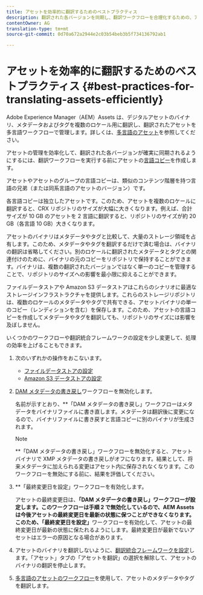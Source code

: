 ```yaml
---
title: アセットを効率的に翻訳するためのベストプラクティス
description: 翻訳された各バージョンを同期し、翻訳ワークフローを合理化するための、アセットの効率的な管理に関するベストプラクティス。
contentOwner: AG
translation-type: tm+mt
source-git-commit: 0d70a672a2944e2c03b54beb3b5f734136792ab1

---
```



# アセットを効率的に翻訳するためのベストプラクティス {#best-practices-for-translating-assets-efficiently}

Adobe Experience Manager（AEM）Assets は、デジタルアセットのバイナリ、メタデータおよびタグを複数のロケール用に翻訳し、翻訳されたアセットを多言語ワークフローで管理します。詳しくは、[多言語のアセット](multilingual-assets.md)を参照してください。

アセットの管理を効率化して、翻訳された各バージョンが確実に同期されるようにするには、翻訳ワークフローを実行する前にアセットの[言語コピー](preparing-assets-for-translation.md)を作成します。

アセットやアセットのグループの言語コピーは、類似のコンテンツ階層を持つ言語の兄弟（または同系言語のアセットのバージョン）です。

各言語コピーは独立したアセットです。このため、アセットを複数のロケールに翻訳すると、CRX リポジトリのサイズが大幅に大きくなります。例えば、合計サイズが 10 GB のアセットを 2 言語に翻訳すると、リポジトリのサイズが約 20 GB（各言語 10 GB）大きくなります。

アセットのバイナリはメタデータやタグと比較して、大量のストレージ領域を占有します。このため、メタデータやタグを翻訳するだけで済む場合は、バイナリの翻訳は省略してください。別のロケールに翻訳されたメタデータとタグとの関連付けのために、バイナリの元のコピーをリポジトリで保持することができます。バイナリは、複数の翻訳されたバージョンではなく単一のコピーを管理することで、リポジトリのサイズへの影響を最小限に抑えることができます。

ファイルデータストアや Amazon S3 データストアはこれらのシナリオに最適なストレージインフラストラクチャを提供します。これらのストレージリポジトリは、複数のロケールのメタデータやタグで共有できる、アセットバイナリの単一のコピー（レンディションを含む）を保存します。このため、アセットの言語コピーを作成してメタデータやタグを翻訳しても、リポジトリのサイズには影響を及ぼしません。

いくつかのワークフローや翻訳統合フレームワークの設定を少し変更して、処理の効率を上げることもできます。

1. 次のいずれかの操作をおこないます。

   * [ファイルデータストアの設定](/help/sites-deploying/data-store-config.md)
   * [Amazon S3 データストアの設定](/help/sites-deploying/data-store-config.md)

1. [DAM メタデータの書き戻し](/help/sites-administering/workflow-offloader.md#disable-offloading)ワークフローを無効化します。

   名前が示すとおり、**「DAM メタデータの書き戻し」ワークフローはメタデータをバイナリファイルに書き直します。メタデータは翻訳後に変更になるので、バイナリファイルに書き戻すと言語コピーに別のバイナリが生成されます。

   >[!NOTE]
   >
   >**「DAM メタデータの書き戻し」ワークフローを無効化すると、アセットバイナリで XMP メタデータの書き戻しがオフになります。結果として、将来メタデータに加えられる変更はアセット内に保存されなくなります。このワークフローを無効にする前に、結果を評価してください。

1. **「最終変更日を設定」ワークフローを有効化します。

   アセットの最終変更日は、**「DAM メタデータの書き戻し」ワークフローが設定します。このワークフローは手順 2 で無効化しているので、AEM Assets は今後アセットの最終変更日を最新の状態に保つことができなくなります。このため、「最終変更日を設定」**&#x200B;ワークフローを有効化して、アセットの最終変更日が最新の状態に保たれるようにします。最終変更日が最新でないアセットはエラーの原因となる場合があります。

1. アセットのバイナリを翻訳しないように、[翻訳統合フレームワークを設定](/help/sites-administering/tc-tic.md)します。「アセット」タブの「アセットを翻訳」の選択を解除して、アセットのバイナリの翻訳を停止します。
1. [多言語のアセットのワークフロー](multilingual-assets.md)を使用して、アセットのメタデータやタグを翻訳します。

